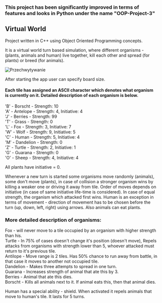 <h3>This project has been significantly improved in terms of features and looks in Python under the name "OOP-Project-3"</h3>
<h2>Virtual World</h2>

Project written in C++ using Object Oriented Programming concepts.

It is a virtual world turn based simulation, where different organisms - (plants, animals and human) live together, kill each other and spread (for plants) or breed (for animals).

![Przechwytywanie](https://user-images.githubusercontent.com/125133223/225514099-44d8689a-edfa-4e6b-9738-c3546a2bd5d2.PNG)


After starting the app user can specify board size.


<h4>Each tile has assigned an ASCII character which denotes what organism is currently on it. Detailed description of each organism is below.</h3>
'B' - Borscht - Strength: 10 <br/>
'A' - Antelope - Strength: 4, Initiative: 4 <br/>
'J' - Berries - Strength: 99 <br/>
'T' - Grass - Strength: 0 <br/>
'L' - Fox - Strength: 3, Initiative: 7<br/>
'W' - Wolf - Strength: 9, Initiative: 5<br/>
'C' - Human - Strength: 5, Initiative: 4<br/>
'M' - Dandelion - Strength: 0<br/>
'Z' - Turtle - Strength: 2, Initiative: 1<br/>
'G' - Guarana - Strength: 0<br/>
'O' - Sheep - Strength: 4, Initiative: 4<br/>

All plants have initiative = 0.

Whenever a new turn is started some organisms move randomly (animals), some don't move (plants), in case of collision a stronger organism wins by killing a weaker one or driving it away from tile. Order of moves depends on initiative (in case of same initiative life-time is considered). In case of equal strength, the organism which attacked first wins. Human is an exception in terms of movement - direction of movement has to be chosen before the turn (up, down, left, right) using arrows. Also animals can eat plants.

<h3>More detailed description of organisms:</h3>
Fox - will never move to a tile occupied by an organism with higher strength than his.<br/>
Turtle - In 75% of cases doesn't change it's position (doesn't move), Repels attacks from organisms with strength lower than 5, whoever attacked must return to it's previous tile.<br/>
Antilope - Move range is 2 tiles. Has 50% chance to run away from battle, in that case it moves to another not occupied tile.<br/>
Dandelion - Makes three attempts to spread in one turn.<br/>
Guarana - Increases strength of animal that ate this by 3.<br/>
Berries - Animal that ate this dies.<br/>
Borscht - Kills all animals next to it. If animal eats this, then that animal dies.<br/>

Human has a special ability - shield. When activated it repels animals that move to human's tile. It lasts for 5 turns.




